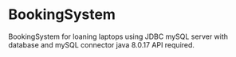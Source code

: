 # BookingSystem
BookingSystem for loaning laptops using JDBC 
mySQL server with database and mySQL connector java 8.0.17 API required.
